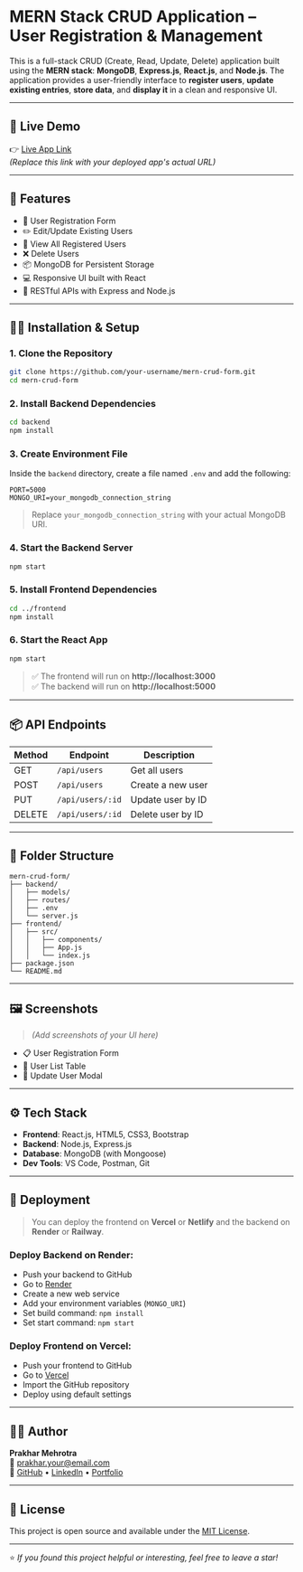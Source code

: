
# MERN Stack CRUD Application – User Registration & Management

This is a full-stack CRUD (Create, Read, Update, Delete) application built using the **MERN stack**: **MongoDB**, **Express.js**, **React.js**, and **Node.js**. The application provides a user-friendly interface to **register users**, **update existing entries**, **store data**, and **display it** in a clean and responsive UI.

---

## 🔗 Live Demo

👉 [Live App Link](https://curd-frontend-ovbl.onrender.com/)  
*(Replace this link with your deployed app's actual URL)*

---

## 📌 Features

- 🧾 User Registration Form
- ✏️ Edit/Update Existing Users
- 📄 View All Registered Users
- ❌ Delete Users
- 📦 MongoDB for Persistent Storage
- 💻 Responsive UI built with React
- 🚀 RESTful APIs with Express and Node.js

---

## 🧑‍💻 Installation & Setup

### 1. Clone the Repository

```bash
git clone https://github.com/your-username/mern-crud-form.git
cd mern-crud-form
```

### 2. Install Backend Dependencies

```bash
cd backend
npm install
```

### 3. Create Environment File

Inside the `backend` directory, create a file named `.env` and add the following:

```env
PORT=5000
MONGO_URI=your_mongodb_connection_string
```

> Replace `your_mongodb_connection_string` with your actual MongoDB URI.

### 4. Start the Backend Server

```bash
npm start
```

### 5. Install Frontend Dependencies

```bash
cd ../frontend
npm install
```

### 6. Start the React App

```bash
npm start
```

> ✅ The frontend will run on **http://localhost:3000**  
> ✅ The backend will run on **http://localhost:5000**

---

## 📦 API Endpoints

| Method | Endpoint           | Description              |
|--------|--------------------|--------------------------|
| GET    | `/api/users`       | Get all users            |
| POST   | `/api/users`       | Create a new user        |
| PUT    | `/api/users/:id`   | Update user by ID        |
| DELETE | `/api/users/:id`   | Delete user by ID        |

---

## 📁 Folder Structure

```
mern-crud-form/
├── backend/
│   ├── models/
│   ├── routes/
│   ├── .env
│   └── server.js
├── frontend/
│   ├── src/
│   │   ├── components/
│   │   ├── App.js
│   │   └── index.js
├── package.json
└── README.md
```

---

## 🖼️ Screenshots

> *(Add screenshots of your UI here)*

- 📋 User Registration Form  
- 🧾 User List Table  
- 🔄 Update User Modal  

---

## ⚙️ Tech Stack

- **Frontend**: React.js, HTML5, CSS3, Bootstrap  
- **Backend**: Node.js, Express.js  
- **Database**: MongoDB (with Mongoose)  
- **Dev Tools**: VS Code, Postman, Git  

---

## 🚀 Deployment

> You can deploy the frontend on **Vercel** or **Netlify** and the backend on **Render** or **Railway**.

### Deploy Backend on Render:

- Push your backend to GitHub  
- Go to [Render](https://render.com/)  
- Create a new web service  
- Add your environment variables (`MONGO_URI`)  
- Set build command: `npm install`  
- Set start command: `npm start`  

### Deploy Frontend on Vercel:

- Push your frontend to GitHub  
- Go to [Vercel](https://vercel.com/)  
- Import the GitHub repository  
- Deploy using default settings  

---

## 🙋‍♂️ Author

**Prakhar Mehrotra**  
📧 prakhar.your@email.com  
🔗 [GitHub](https://github.com/prakharm404) • [LinkedIn](https://linkedin.com/in/yourprofile) • [Portfolio](https://your-portfolio-link.com)

---

## 📝 License

This project is open source and available under the [MIT License](LICENSE).

---

⭐ *If you found this project helpful or interesting, feel free to leave a star!*
